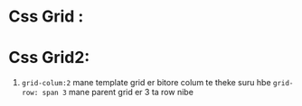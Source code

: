 # Css Grid :

# Css Grid2:

1.  `grid-colum:2` mane template grid er bitore colum te theke suru hbe `grid-row: span 3` mane parent grid er 3 ta row nibe
